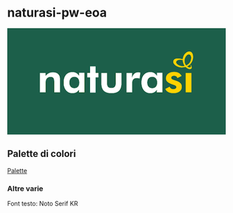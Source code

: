 # naturasi-pw-eoa
![Logo](https://raw.githubusercontent.com/Censacrof/naturasi-pw-eoa/master/immagini/logo-512x250.png?token=ADXFJT5C7UU4XNR7QVRHJHDBLXGP6)

## Palette di colori
[Palette](https://coolors.co/5a7912-1c5f4a-ffd200-ffffff-cc9966)

### Altre varie
Font testo: Noto Serif KR